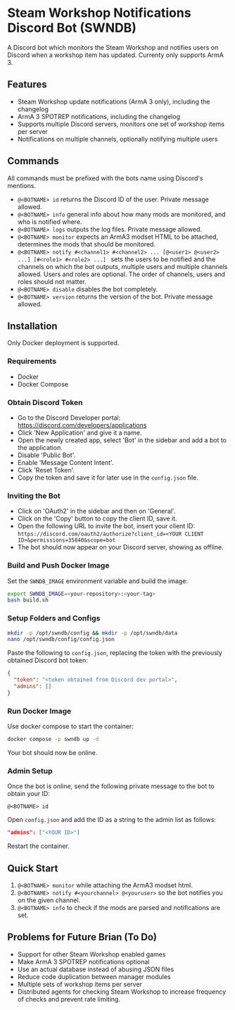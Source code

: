 # Steam Workshop Notifications Discord Bot (SWNDB)

A Discord bot which monitors the Steam Workshop and notifies users on Discord when a workshop item has updated. Currenty only supports ArmA 3.

## Features

* Steam Workshop update notifications (ArmA 3 only), including the changelog
* ArmA 3 SPOTREP notifications, including the changelog
* Supports multiple Discord servers, monitors one set of workshop items per server
* Notifications on multiple channels, optionally notifying multiple users

## Commands

All commands must be prefixed with the bots name using Discord's mentions.

* `@<BOTNAME> id` returns the Discord ID of the user. Private message allowed.
* `@<BOTNAME> info` general info about how many mods are monitored, and who is notified where.
* `@<BOTNAME> logs` outputs the log files. Private message allowed.
* `@<BOTNAME> monitor` expects an ArmA3 modset HTML to be attached, determines the mods that should be monitored.
* `@<BOTNAME> notify #<channel1> #<channel2> ... [@<user1> @<user2> ...] [#<role1> #<role2> ...] ` sets the users to be notified and the channels on which the bot outputs, multiple users and multiple channels allowed. Users and roles are optional. The order of channels, users and roles should not matter.
* `@<BOTNAME> disable` disables the bot completely.
* `@<BOTNAME> version` returns the version of the bot. Private message allowed.

## Installation

Only Docker deployment is supported. 

### Requirements

* Docker
* Docker Compose

### Obtain Discord Token

* Go to the Discord Developer portal: https://discord.com/developers/applications
* Click 'New Application' and give it a name.
* Open the newly created app, select 'Bot' in the sidebar and add a bot to the application.
* Disable 'Public Bot'.
* Enable 'Message Content Intent'.
* Click 'Reset Token'.
* Copy the token and save it for later use in the `config.json` file.

### Inviting the Bot

* Click on 'OAuth2' in the sidebar and then on 'General'.
* Click on the 'Copy' button to copy the client ID, save it.
* Open the following URL to invite the bot, insert your client ID:
`https://discord.com/oauth2/authorize?client_id=<YOUR CLIENT ID>&permissions=35840&scope=bot`
* The bot should now appear on your Discord server, showing as offline.

### Build and Push Docker Image

Set the `SWNDB_IMAGE` environment variable and build the image:

```bash
export SWNDB_IMAGE=<your-repository>:<your-tag>
bash build.sh
```

### Setup Folders and Configs

```bash
mkdir -p /opt/swndb/config && mkdir -p /opt/swndb/data
nano /opt/swndb/config/config.json
```

Paste the following to `config.json`, replacing the token with the previously obtained Discord bot token:
```json
{
  "token": "<token obtained from Discord dev portal>",
  "admins": []
}
```

### Run Docker Image

Use docker compose to start the container:

```bash
docker compose -p swndb up -d
```

Your bot should now be online.

### Admin Setup

Once the bot is online, send the following private message to the bot to obtain your ID:

```text
@<BOTNAME> id
```

Open `config.json` and add the ID as a string to the admin list as follows:

```json
"admins": ["<YOUR ID>"]
```

Restart the container.

## Quick Start

1. `@<BOTNAME> monitor` while attaching the ArmA3 modset html.
2. `@<BOTNAME> notify #<yourchannel> @<youruser>` so the bot notifies you on the given channel.
3. `@<BOTNAME> info` to check if the mods are parsed and notifications are set.

## Problems for Future Brian (To Do)

* Support for other Steam Workshop enabled games
* Make ArmA 3 SPOTREP notifications optional
* Use an actual database instead of abusing JSON files
* Reduce code duplication between manager modules
* Multiple sets of workshop items per server
* Distributed agents for checking Steam Workshop to increase frequency of checks and prevent rate limiting.